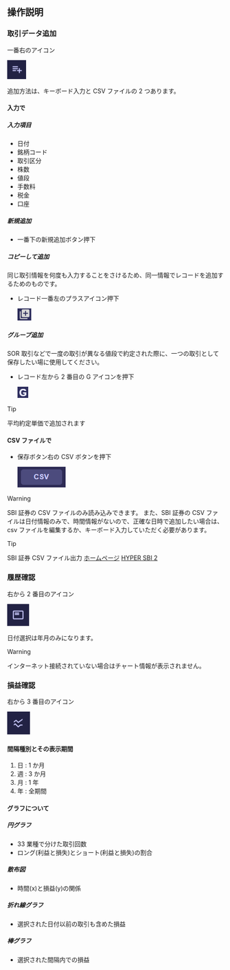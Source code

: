 ## 操作説明

### 取引データ追加

一番右のアイコン

![inputicon](./docs/inputicon.png)

追加方法は、キーボード入力と CSV ファイルの 2 つあります。

#### 入力で

##### 入力項目

- 日付
- 銘柄コード
- 取引区分
- 株数
- 値段
- 手数料
- 税金
- 口座

##### 新規追加

- 一番下の新規追加ボタン押下

##### コピーして追加

同じ取引情報を何度も入力することをさけるため、同一情報でレコードを追加するためのものです。

- レコード一番左のプラスアイコン押下

  ![コピー追加](./docs/copyplusicon.png)

##### グループ追加

SOR 取引などで一度の取引が異なる値段で約定された際に、一つの取引として保存したい場に使用してください。

- レコード左から 2 番目の G アイコンを押下

  ![グループに追加](./docs/groupplusicon.png)

> [!TIP]
>
> 平均約定単価で追加されます

#### CSV ファイルで

- 保存ボタン右の CSV ボタンを押下

  ![csv追加](./docs/csvbutton.png)

> [!WARNING]
>
> SBI 証券の CSV ファイルのみ読み込みできます。
> また、SBI 証券の CSV ファイルは日付情報のみで、時間情報がないので、正確な日時で追加したい場合は、csv ファイルを編集するか、キーボード入力していただく必要があります。

> [!TIP]
>
> SBI 証券 CSV ファイル出力
> [ホームページ](https://www.sbisec.co.jp/ETGate/WPLETmgR001Control?OutSide=on&getFlg=on&burl=search_home&cat1=home&cat2=service&dir=service&file=home_kakutei_rei.html)
> [HYPER SBI 2](https://search.sbisec.co.jp/v2/popwin/guide/tool/hyper_sbi_2/05_trading/ck_orderstatus.html#a14)

### 履歴確認

右から 2 番目のアイコン

![historyicon](./docs/historyicon.png)

日付選択は年月のみになります。

> [!WARNING]
>
> インターネット接続されていない場合はチャート情報が表示されません。

### 損益確認

右から 3 番目のアイコン

![profitandlossicon](./docs/pnlicon.png)

#### 間隔種別とその表示期間

1. 日 : 1 か月
2. 週 : 3 か月
3. 月 : 1 年
4. 年 : 全期間

#### グラフについて

##### 円グラフ

- 33 業種で分けた取引回数
- ロング(利益と損失)とショート(利益と損失)の割合

##### 散布図

- 時間(x)と損益(y)の関係

##### 折れ線グラフ

- 選択された日付以前の取引も含めた損益

##### 棒グラフ

- 選択された間隔内での損益
